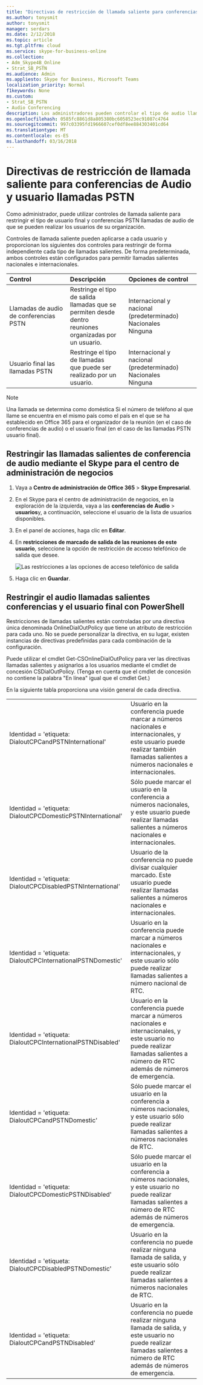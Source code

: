 ```yaml
---
title: "Directivas de restricción de llamada saliente para conferencias de Audio y usuario llamadas PSTN"
ms.author: tonysmit
author: tonysmit
manager: serdars
ms.date: 2/12/2018
ms.topic: article
ms.tgt.pltfrm: cloud
ms.service: skype-for-business-online
ms.collection:
- Adm_Skype4B_Online
- Strat_SB_PSTN
ms.audience: Admin
ms.appliesto: Skype for Business, Microsoft Teams
localization_priority: Normal
f1keywords: None
ms.custom:
- Strat_SB_PSTN
- Audio Conferencing
description: Los administradores pueden controlar el tipo de audio llamadas PSTN conferencias y el usuario final que se pueden realizar los usuarios.
ms.openlocfilehash: 0585fc8861d8a805380bc6058523ec91087c4764
ms.sourcegitcommit: 997c03395fd1966607cef0df8ee884303401cd64
ms.translationtype: MT
ms.contentlocale: es-ES
ms.lasthandoff: 03/16/2018
---
```

# <a name="outbound-calling-restriction-policies-for-audio-conferencing-and-user-pstn-calls"></a>Directivas de restricción de llamada saliente para conferencias de Audio y usuario llamadas PSTN

Como administrador, puede utilizar controles de llamada saliente para restringir el tipo de usuario final y conferencias PSTN llamadas de audio de que se pueden realizar los usuarios de su organización. 

Controles de llamada saliente pueden aplicarse a cada usuario y proporcionan los siguientes dos controles para restringir de forma independiente cada tipo de llamadas salientes. De forma predeterminada, ambos controles están configurados para permitir llamadas salientes nacionales e internacionales. 

|Control|Descripción|Opciones de control|
|:-----|:-----|:-----|
|Llamadas de audio de conferencias PSTN|Restringe el tipo de salida </br>llamadas que se permiten desde dentro </br>reuniones organizadas por un usuario.|Internacional y nacional (predeterminado)</br>Nacionales</br>Ninguna|
|Usuario final las llamadas PSTN|Restringe el tipo de llamadas </br>que puede ser realizado por un usuario.|Internacional y nacional (predeterminado)</br>Nacionales</br>Ninguna|

   > [!NOTE]
   > Una llamada se determina como doméstica Si el número de teléfono al que llame se encuentra en el mismo país como el país en el que se ha establecido en Office 365 para el organizador de la reunión (en el caso de conferencias de audio) o el usuario final (en el caso de las llamadas PSTN usuario final). 


## <a name="restrict-audio-conferencing-outbound-calls-using-the-skype-for-business-admin-center"></a>Restringir las llamadas salientes de conferencia de audio mediante el Skype para el centro de administración de negocios 


1.  Vaya a **Centro de administración de Office 365** > **Skype Empresarial**.
2.  En el Skype para el centro de administración de negocios, en la exploración de la izquierda, vaya a las **conferencias de Audio** > **usuarios**y, a continuación, seleccione el usuario de la lista de usuarios disponibles.
3.  En el panel de acciones, haga clic en **Editar**.
4.  En **restricciones de marcado de salida de las reuniones de este usuario**, seleccione la opción de restricción de acceso telefónico de salida que desee.

    ![Las restricciones a las opciones de acceso telefónico de salida](../images/restrictions-to-dial-outs.png)

5. Haga clic en **Guardar**.

## <a name="restrict-audio-conferencing-and-end-user-outbound-calls-using-powershell"></a>Restringir el audio llamadas salientes conferencias y el usuario final con PowerShell

Restricciones de llamadas salientes están controladas por una directiva única denominada OnlineDialOutPolicy que tiene un atributo de restricción para cada uno. No se puede personalizar la directiva, en su lugar, existen instancias de directivas predefinidas para cada combinación de la configuración. 

Puede utilizar el cmdlet Get-CSOnlineDialOutPolicy para ver las directivas llamadas salientes y asignarlos a los usuarios mediante el cmdlet de concesión CSDialOutPolicy. (Tenga en cuenta que el cmdlet de concesión no contiene la palabra "En línea" igual que el cmdlet Get.) 

En la siguiente tabla proporciona una visión general de cada directiva.

|||
|:-----|:-----|
|Identidad = 'etiqueta: DialoutCPCandPSTNInternational'    |    Usuario en la conferencia puede marcar a números nacionales e internacionales, y este usuario puede realizar también llamadas salientes a números nacionales e internacionales.    |
|Identidad = 'etiqueta: DialoutCPCDomesticPSTNInternational'  |    Sólo puede marcar el usuario en la conferencia a números nacionales, y este usuario puede realizar llamadas salientes a números nacionales e internacionales.    |
|    Identidad = 'etiqueta: DialoutCPCDisabledPSTNInternational'    |    Usuario de la conferencia no puede divisar cualquier marcado. Este usuario puede realizar llamadas salientes a números nacionales e internacionales.    |
|    Identidad = 'etiqueta: DialoutCPCInternationalPSTNDomestic'    |    Usuario en la conferencia puede marcar a números nacionales e internacionales, y este usuario sólo puede realizar llamadas salientes a número nacional de RTC.    |
|    Identidad = 'etiqueta: DialoutCPCInternationalPSTNDisabled'    |    Usuario en la conferencia puede marcar a números nacionales e internacionales, y este usuario no puede realizar llamadas salientes a número de RTC además de números de emergencia.    |
|    Identidad = 'etiqueta: DialoutCPCandPSTNDomestic'    |    Sólo puede marcar el usuario en la conferencia a números nacionales, y este usuario sólo puede realizar llamadas salientes a números nacionales de RTC.    |
|    Identidad = 'etiqueta: DialoutCPCDomesticPSTNDisabled'    |    Sólo puede marcar el usuario en la conferencia a números nacionales, y este usuario no puede realizar llamadas salientes a número de RTC además de números de emergencia.    |
|    Identidad = 'etiqueta: DialoutCPCDisabledPSTNDomestic'    |    Usuario en la conferencia no puede realizar ninguna llamada de salida, y este usuario sólo puede realizar llamadas salientes a números nacionales de RTC.    |
|    Identidad = 'etiqueta: DialoutCPCandPSTNDisabled'    |    Usuario en la conferencia no puede realizar ninguna llamada de salida, y este usuario no puede realizar llamadas salientes a número de RTC además de números de emergencia.    |
